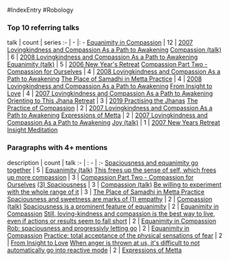 #IndexEntry #Robology

### Top 10 referring talks
talk | count | series
:- | - |: -
<a data-href="Equanimity in Compassion" href="Equanimity+in+Compassion" class="internal-link" target="_blank" rel="noopener">Equanimity in Compassion</a> | 12 | <a data-href="2007 Lovingkindness and Compassion As a Path to Awakening" href="2007+Lovingkindness+and+Compassion+As+a+Path+to+Awakening" class="internal-link" target="_blank" rel="noopener">2007 Lovingkindness and Compassion As a Path to Awakening</a>
<a data-href="Compassion (talk)" href="Compassion+%28talk%29" class="internal-link" target="_blank" rel="noopener">Compassion (talk)</a> | 6 | <a data-href="2008 Lovingkindness and Compassion As a Path to Awakening" href="2008+Lovingkindness+and+Compassion+As+a+Path+to+Awakening" class="internal-link" target="_blank" rel="noopener">2008 Lovingkindness and Compassion As a Path to Awakening</a>
<a data-href="Equanimity (talk)" href="Equanimity+%28talk%29" class="internal-link" target="_blank" rel="noopener">Equanimity (talk)</a> | 5 | <a data-href="2006 New Year's Retreat" href="2006+New+Year%27s+Retreat" class="internal-link" target="_blank" rel="noopener">2006 New Year&#x27;s Retreat</a>
<a data-href="Compassion Part Two - Compassion for Ourselves" href="Compassion+Part+Two+-+Compassion+for+Ourselves" class="internal-link" target="_blank" rel="noopener">Compassion Part Two - Compassion for Ourselves</a> | 4 | <a data-href="2008 Lovingkindness and Compassion As a Path to Awakening" href="2008+Lovingkindness+and+Compassion+As+a+Path+to+Awakening" class="internal-link" target="_blank" rel="noopener">2008 Lovingkindness and Compassion As a Path to Awakening</a>
<a data-href="The Place of Samadhi in Metta Practice" href="The+Place+of+Samadhi+in+Metta+Practice" class="internal-link" target="_blank" rel="noopener">The Place of Samadhi in Metta Practice</a> | 4 | <a data-href="2008 Lovingkindness and Compassion As a Path to Awakening" href="2008+Lovingkindness+and+Compassion+As+a+Path+to+Awakening" class="internal-link" target="_blank" rel="noopener">2008 Lovingkindness and Compassion As a Path to Awakening</a>
<a data-href="From Insight to Love" href="From+Insight+to+Love" class="internal-link" target="_blank" rel="noopener">From Insight to Love</a> | 4 | <a data-href="2007 Lovingkindness and Compassion As a Path to Awakening" href="2007+Lovingkindness+and+Compassion+As+a+Path+to+Awakening" class="internal-link" target="_blank" rel="noopener">2007 Lovingkindness and Compassion As a Path to Awakening</a>
<a data-href="Orienting to This Jhana Retreat" href="Orienting+to+This+Jhana+Retreat" class="internal-link" target="_blank" rel="noopener">Orienting to This Jhana Retreat</a> | 3 | <a data-href="2019 Practising the Jhanas" href="2019+Practising+the+Jhanas" class="internal-link" target="_blank" rel="noopener">2019 Practising the Jhanas</a>
<a data-href="The Practice of Compassion" href="The+Practice+of+Compassion" class="internal-link" target="_blank" rel="noopener">The Practice of Compassion</a> | 2 | <a data-href="2007 Lovingkindness and Compassion As a Path to Awakening" href="2007+Lovingkindness+and+Compassion+As+a+Path+to+Awakening" class="internal-link" target="_blank" rel="noopener">2007 Lovingkindness and Compassion As a Path to Awakening</a>
<a data-href="Expressions of Metta" href="Expressions+of+Metta" class="internal-link" target="_blank" rel="noopener">Expressions of Metta</a> | 2 | <a data-href="2007 Lovingkindness and Compassion As a Path to Awakening" href="2007+Lovingkindness+and+Compassion+As+a+Path+to+Awakening" class="internal-link" target="_blank" rel="noopener">2007 Lovingkindness and Compassion As a Path to Awakening</a>
<a data-href="Joy (talk)" href="Joy+%28talk%29" class="internal-link" target="_blank" rel="noopener">Joy (talk)</a> | 1 | <a data-href="2007 New Years Retreat Insight Meditation" href="2007+New+Years+Retreat+Insight+Meditation" class="internal-link" target="_blank" rel="noopener">2007 New Years Retreat Insight Meditation</a>

### Paragraphs with 4+ mentions
description | count | talk
:- | : - | :-
<a aria-label-position="top" aria-label="Equanimity (talk) > Spaciousness and equanimity go together" data-href="Equanimity (talk)#Spaciousness and equanimity go together" href="Equanimity+%28talk%29#Spaciousness+and+equanimity+go+together" class="internal-link" target="_blank" rel="noopener">Spaciousness and equanimity go together</a> | 5 | <a data-href="Equanimity (talk)" href="Equanimity+%28talk%29" class="internal-link" target="_blank" rel="noopener">Equanimity (talk)</a>
<a aria-label-position="top" aria-label="Compassion Part Two - Compassion for Ourselves > This frees up the sense of self which frees up more compassion" data-href="Compassion Part Two - Compassion for Ourselves#This frees up the sense of self which frees up more compassion" href="Compassion+Part+Two+-+Compassion+for+Ourselves#This+frees+up+the+sense+of+self+which+frees+up+more+compassion" class="internal-link" target="_blank" rel="noopener">This frees up the sense of self, which frees up more compassion</a> | 3 | <a data-href="Compassion Part Two - Compassion for Ourselves" href="Compassion+Part+Two+-+Compassion+for+Ourselves" class="internal-link" target="_blank" rel="noopener">Compassion Part Two - Compassion for Ourselves</a>
<a aria-label-position="top" aria-label="Compassion (talk) > 3 Spaciousness" data-href="Compassion (talk)#3 Spaciousness" href="Compassion+%28talk%29#3+Spaciousness" class="internal-link" target="_blank" rel="noopener">(3) Spaciousness</a> | 3 | <a data-href="Compassion (talk)" href="Compassion+%28talk%29" class="internal-link" target="_blank" rel="noopener">Compassion (talk)</a>
<a aria-label-position="top" aria-label="The Place of Samadhi in Metta Practice > Be willing to experiment with the whole range of it" data-href="The Place of Samadhi in Metta Practice#Be willing to experiment with the whole range of it" href="The+Place+of+Samadhi+in+Metta+Practice#Be+willing+to+experiment+with+the+whole+range+of+it" class="internal-link" target="_blank" rel="noopener">Be willing to experiment with the whole range of it</a> | 3 | <a data-href="The Place of Samadhi in Metta Practice" href="The+Place+of+Samadhi+in+Metta+Practice" class="internal-link" target="_blank" rel="noopener">The Place of Samadhi in Metta Practice</a>
<a aria-label-position="top" aria-label="Compassion (talk) > Spaciousness and sweetness are marks of 1 empathy" data-href="Compassion (talk)#Spaciousness and sweetness are marks of 1 empathy" href="Compassion+%28talk%29#Spaciousness+and+sweetness+are+marks+of+1+empathy" class="internal-link" target="_blank" rel="noopener">Spaciousness and sweetness are marks of (1) empathy</a> | 2 | <a data-href="Compassion (talk)" href="Compassion+%28talk%29" class="internal-link" target="_blank" rel="noopener">Compassion (talk)</a>
<a aria-label-position="top" aria-label="Equanimity in Compassion > Spaciousness is a prominent feature of equanimity" data-href="Equanimity in Compassion#Spaciousness is a prominent feature of equanimity" href="Equanimity+in+Compassion#Spaciousness+is+a+prominent+feature+of+equanimity" class="internal-link" target="_blank" rel="noopener">Spaciousness is a prominent feature of equanimity</a> | 2 | <a data-href="Equanimity in Compassion" href="Equanimity+in+Compassion" class="internal-link" target="_blank" rel="noopener">Equanimity in Compassion</a>
<a aria-label-position="top" aria-label="Equanimity in Compassion > Still loving-kindness and compassion is the best way to live even if actions or results seem to fall short" data-href="Equanimity in Compassion#Still loving-kindness and compassion is the best way to live even if actions or results seem to fall short" href="Equanimity+in+Compassion#Still+loving-kindness+and+compassion+is+the+best+way+to+live+even+if+actions+or+results+seem+to+fall+short" class="internal-link" target="_blank" rel="noopener">Still, loving-kindness and compassion is the best way to live, even if actions or results seem to fall short</a> | 2 | <a data-href="Equanimity in Compassion" href="Equanimity+in+Compassion" class="internal-link" target="_blank" rel="noopener">Equanimity in Compassion</a>
<a aria-label-position="top" aria-label="Equanimity in Compassion > Rob spaciousness and progressivly letting go" data-href="Equanimity in Compassion#Rob spaciousness and progressivly letting go" href="Equanimity+in+Compassion#Rob+spaciousness+and+progressivly+letting+go" class="internal-link" target="_blank" rel="noopener">Rob: spaciousness and progressivly letting go</a> | 2 | <a data-href="Equanimity in Compassion" href="Equanimity+in+Compassion" class="internal-link" target="_blank" rel="noopener">Equanimity in Compassion</a>
<a aria-label-position="top" aria-label="From Insight to Love > Practice total acceptance of the physical sensations of fear" data-href="From Insight to Love#Practice total acceptance of the physical sensations of fear" href="From+Insight+to+Love#Practice+total+acceptance+of+the+physical+sensations+of+fear" class="internal-link" target="_blank" rel="noopener">Practice: total acceptance of the physical sensations of fear</a> | 2 | <a data-href="From Insight to Love" href="From+Insight+to+Love" class="internal-link" target="_blank" rel="noopener">From Insight to Love</a>
<a aria-label-position="top" aria-label="Expressions of Metta > When anger is thrown at us its difficult to not automatically go into reactive mode" data-href="Expressions of Metta#When anger is thrown at us it's difficult to not automatically go into reactive mode" href="Expressions+of+Metta#When+anger+is+thrown+at+us+it%27s+difficult+to+not+automatically+go+into+reactive+mode" class="internal-link" target="_blank" rel="noopener">When anger is thrown at us, it&#x27;s difficult to not automatically go into reactive mode</a> | 2 | <a data-href="Expressions of Metta" href="Expressions+of+Metta" class="internal-link" target="_blank" rel="noopener">Expressions of Metta</a>

